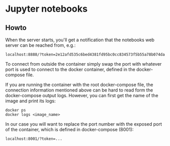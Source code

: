 # Jupyter notebooks

## Howto
When the server starts, you'll get a notification that the notebooks web server can be reached from, e.g.:
```
localhost:8888/?token=2e12afd535c6bed4381fd95bc0cc834573f5b55a78b074da
```
To connect from outside the container simply swap the port with whatever port is used to connect to the docker container, defined in the docker-compose file.

If you are running the container with the root docker-compose file, the connection information mentioned above can be hard to read form the docker-compose output logs. However, you can first get the name of the image and print its logs:
```
docker ps
docker logs <image_name>
```
In our case you will want to replace the port number with the exposed port of the container, which is defined in docker-compose (8001):
```
localhost:8001/?token=...
```
